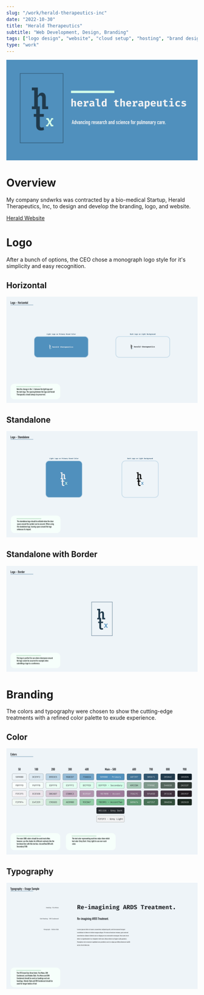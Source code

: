 ```yaml
---
slug: "/work/herald-therapeutics-inc"
date: "2022-10-30"
title: "Herald Therapeutics"
subtitle: "Web Development, Design, Branding"
tags: ["logo design", "website", "cloud setup", "hosting", "brand design"]
type: "work"
---
```


![HTX Logo](../../images/htx-branding.png)

# Overview

My company sndwrks was contracted by a bio-medical Startup, Herald Therapeutics, Inc, to design and develop the branding, logo, and website.

[Herald Website](https://www.heraldtx.com)

# Logo

After a bunch of options, the CEO chose a monograph logo style for it's simplicity and easy recognition.

## Horizontal

![Herald Therapeutics Logo](../../images/02-Logo-Horizontal.png)

## Standalone

![Herald Therapeutics Logo](../../images/03-Logo-Standalone.png)

## Standalone with Border

![Herald Therapeutics Logo](../../images/04-Logo-Border.png)

# Branding

The colors and typography were chosen to show the cutting-edge treatments with a refined color palette to exude experience.

## Color

![Herald Therapeutics Colors](../../images/05-Colors.png)

## Typography

![Herald Therapeutics Typography](../../images/06-Typography.png)
